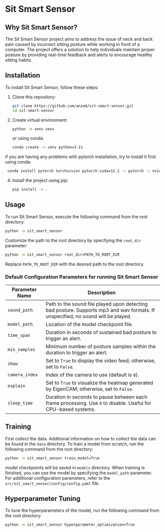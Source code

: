 
# Sit Smart Sensor

## Why Sit Smart Sensor?

The Sit Smart Sensor project aims to address the issue of neck and back pain caused by incorrect sitting posture while working in front of a computer. The project offers a solution to help individuals maintain proper posture by providing real-time feedback and alerts to encourage healthy sitting habits.

## Installation

To install Sit Smart Sensor, follow these steps:

1. Clone this repository:
    ```bash
    git clone https://github.com/anzeA/sit-smart-sensor.git
    cd sit-smart-sensor
    ```
3. Create virtual environment:
    ```bash
    python -m venv venv
    ```
   or using conda:
    ```bash
    conda create -n venv python=3.11
    ```
if you are having any problems with pytorch installation, try to install it first using conda:
   ```bash
    conda install pytorch torchvision pytorch-cuda=12.1 -c pytorch -c nvidia
   ```
4. Install the project using pip:
    ```bash
    pip install -e .
    ```

## Usage

To run Sit Smart Sensor, execute the following command from the root directory:

```bash
python -m sit_smart_sensor
```

Customize the path to the root directory by specifying the `root_dir` parameter:

```bash
python -m sit_smart_sensor root_dir=PATH_TO_ROOT_DIR
```

Replace `PATH_TO_ROOT_DIR` with the desired path to the root directory.

### Default Configuration Parameters for running Sit Smart Sensor

| Parameter Name   | Description                                                                                                                                    |
|------------------|------------------------------------------------------------------------------------------------------------------------------------------------|
| `sound_path`     | Path to the sound file played upon detecting bad posture. Supports mp3 and wav formats. If unspecified, no sound will be played.                  |
| `model_path`     | Location of the model checkpoint file.                                                                                                          |
| `time_span`      | Duration in seconds of sustained bad posture to trigger an alert.                                                                                |
| `min_samples`    | Minimum number of posture samples within the duration to trigger an alert.                                                                      |
| `show`           | Set to `True` to display the video feed; otherwise, set to `False`.                                                                             |
| `camera_index`   | Index of the camera to use (default is `0`).                                                                                                    |
| `explain`        | Set to `True` to visualize the heatmap generated by EigenCAM; otherwise, set to `False`.                                                        |
| `sleep_time`     | Duration in seconds to pause between each frame processing. Use `0` to disable. Useful for CPU-based systems.                                   |

## Training
First collect the data. Additional information on how to collect the data can be found in the `data` directory.
To train a model from scratch, run the following command from the root directory:

```bash
python -m sit_smart_sensor train_model=True
```
model checkpoints will be saved in `models` directory. When training is finished, you can use the model by specifying the `model_path` parameter.
For additional configuration parameters, refer to the `src/sit_smart_sensor/config/config.yaml` file.

## Hyperparameter Tuning
To tune the hyperparameters of the model, run the following command from the root directory:

```bash
python -m sit_smart_sensor hyperparameter_optimization=True
```
